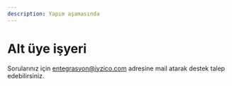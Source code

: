 ```yaml
---
description: Yapım aşamasında
---
```


# Alt üye işyeri

Sorularınız için entegrasyon@iyzico.com adresine mail atarak destek talep edebilirsiniz.

